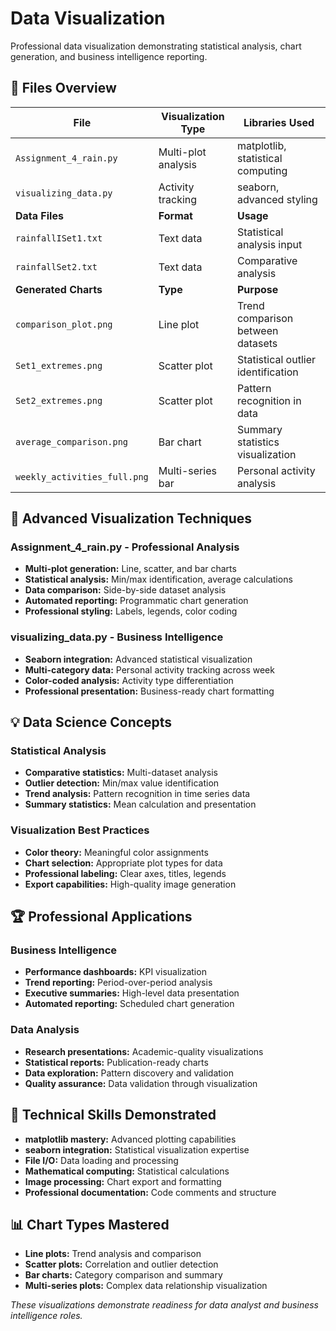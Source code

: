 # Data Visualization

Professional data visualization demonstrating statistical analysis, chart generation, and business intelligence reporting.

## 📝 **Files Overview**

| **File** | **Visualization Type** | **Libraries Used** |
|----------|----------------------|-------------------|
| `Assignment_4_rain.py` | Multi-plot analysis | matplotlib, statistical computing |
| `visualizing_data.py` | Activity tracking | seaborn, advanced styling |
| **Data Files** | **Format** | **Usage** |
| `rainfallISet1.txt` | Text data | Statistical analysis input |
| `rainfallSet2.txt` | Text data | Comparative analysis |
| **Generated Charts** | **Type** | **Purpose** |
| `comparison_plot.png` | Line plot | Trend comparison between datasets |
| `Set1_extremes.png` | Scatter plot | Statistical outlier identification |
| `Set2_extremes.png` | Scatter plot | Pattern recognition in data |
| `average_comparison.png` | Bar chart | Summary statistics visualization |
| `weekly_activities_full.png` | Multi-series bar | Personal activity analysis |

## 🎯 **Advanced Visualization Techniques**

### **Assignment_4_rain.py - Professional Analysis**
- **Multi-plot generation:** Line, scatter, and bar charts
- **Statistical analysis:** Min/max identification, average calculations
- **Data comparison:** Side-by-side dataset analysis
- **Automated reporting:** Programmatic chart generation
- **Professional styling:** Labels, legends, color coding

### **visualizing_data.py - Business Intelligence**
- **Seaborn integration:** Advanced statistical visualization
- **Multi-category data:** Personal activity tracking across week
- **Color-coded analysis:** Activity type differentiation
- **Professional presentation:** Business-ready chart formatting

## 💡 **Data Science Concepts**

### **Statistical Analysis**
- **Comparative statistics:** Multi-dataset analysis
- **Outlier detection:** Min/max value identification
- **Trend analysis:** Pattern recognition in time series data
- **Summary statistics:** Mean calculation and presentation

### **Visualization Best Practices**
- **Color theory:** Meaningful color assignments
- **Chart selection:** Appropriate plot types for data
- **Professional labeling:** Clear axes, titles, legends
- **Export capabilities:** High-quality image generation

## 🏆 **Professional Applications**

### **Business Intelligence**
- **Performance dashboards:** KPI visualization
- **Trend reporting:** Period-over-period analysis
- **Executive summaries:** High-level data presentation
- **Automated reporting:** Scheduled chart generation

### **Data Analysis**
- **Research presentations:** Academic-quality visualizations
- **Statistical reports:** Publication-ready charts
- **Data exploration:** Pattern discovery and validation
- **Quality assurance:** Data validation through visualization

## 🚀 **Technical Skills Demonstrated**
- **matplotlib mastery:** Advanced plotting capabilities
- **seaborn integration:** Statistical visualization expertise
- **File I/O:** Data loading and processing
- **Mathematical computing:** Statistical calculations
- **Image processing:** Chart export and formatting
- **Professional documentation:** Code comments and structure

## 📊 **Chart Types Mastered**
- **Line plots:** Trend analysis and comparison
- **Scatter plots:** Correlation and outlier detection
- **Bar charts:** Category comparison and summary
- **Multi-series plots:** Complex data relationship visualization

*These visualizations demonstrate readiness for data analyst and business intelligence roles.*
